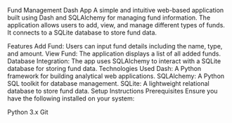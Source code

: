 Fund Management Dash App
A simple and intuitive web-based application built using Dash and SQLAlchemy for managing fund information. The application allows users to add, view, and manage different types of funds. It connects to a SQLite database to store fund data.

Features
Add Fund: Users can input fund details including the name, type, and amount.
View Fund: The application displays a list of all added funds.
Database Integration: The app uses SQLAlchemy to interact with a SQLite database for storing fund data.
Technologies Used
Dash: A Python framework for building analytical web applications.
SQLAlchemy: A Python SQL toolkit for database management.
SQLite: A lightweight relational database to store fund data.
Setup Instructions
Prerequisites
Ensure you have the following installed on your system:

Python 3.x
Git
